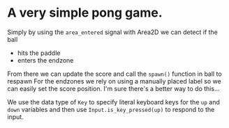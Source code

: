 # A very simple pong game.

Simply by using the `area_entered` signal with Area2D we can detect if the ball
- hits the paddle
- enters the endzone

From there we can update the score and call the `spawn()` function in ball to respawn
For the endzones we rely on using a manually placed label so we can easily set the score position. I'm sure there's a better way to do this...

We use the data type of `Key` to specify literal keyboard keys for the `up` and `down` variables and then use `Input.is_key_pressed(up)` to respond to the input.
